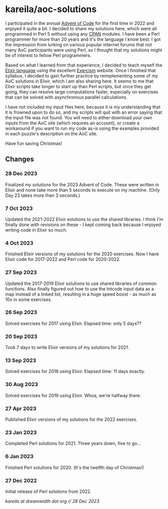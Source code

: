 # kareila/aoc-solutions

I participated in the annual [Advent of Code](https://adventofcode.com/2022/about)
for the first time in 2022 and enjoyed it quite a bit. I decided to share
my solutions here, which were all programmed in Perl 5 without using any
[CPAN](https://www.cpan.org/) modules. I have been a Perl programmer
for more than 20 years and it's the language I know best. I got the
impression from lurking on various popular internet forums that not
many AoC participants were using Perl, so I thought that my solutions
might be of interest to fellow Perl programmers.

Based on what I learned from that experience, I decided to teach myself the
[Elixir language](https://elixir-lang.org/docs.html) using the excellent
[Exercism](https://exercism.org/tracks/elixir/about) website. Once I
finished that syllabus, I decided to gain further practice by reimplementing
some of my AoC solutions in Elixir, which I am also sharing here. It seems
to me that Elixir scripts take longer to start up than Perl scripts, but
once they get going, they can resolve large computations faster, especially
on exercises that can be solved with asynchronous parallel calculations.

I have not included my input files here, because it is my understanding that
it is frowned upon to do so, and my scripts will quit with an error saying
that the input file was not found. You will need to either download your own
inputs from the AoC site (which requires an account), or create a workaround
if you want to run my code as-is using the examples provided in each puzzle's
description on the AoC site.

Have fun saving Christmas!


Changes
-------

### 28 Dec 2023

Finalized my solutions for the 2023 Advent of Code. These were written
in Elixir and none take more than 5 seconds to execute on my machine.
(Only Day 23 takes more than 3 seconds.)


### 7 Oct 2023

Updated the 2021-2022 Elixir solutions to use the shared libraries.
I think I'm finally done with revisions on these - I kept coming back
because I enjoyed writing code in Elixir so much.


### 4 Oct 2023

Finished Elixir versions of my solutions for the 2020 exercises.
Now I have Elixir code for 2017-2022 and Perl code for 2020-2022.


### 27 Sep 2023

Updated the 2017-2019 Elixir solutions to use shared libraries of
common functions. Also finally figured out how to use the Intcode
input data as a map instead of a linked list, resulting in a huge
speed boost - as much as 10x in some exercises.


### 26 Sep 2023

Solved exercises for 2017 using Elixir. Elapsed time: only 5 days??


### 20 Sep 2023

Took 7 days to write Elixir versions of my solutions for 2021.


### 13 Sep 2023

Solved exercises for 2018 using Elixir. Elapsed time: 11 days exactly.


### 30 Aug 2023

Solved exercises for 2019 using Elixir. Whoa, we're halfway there.


### 27 Apr 2023

Published Elixir versions of my solutions for the 2022 exercises.


### 23 Jan 2023

Completed Perl solutions for 2021. Three years down, five to go...


### 6 Jan 2023

Finished Perl solutions for 2020. (It's the twelfth day of Christmas!)


### 27 Dec 2022

Initial release of Perl solutions from 2022.


_kareila at dreamwidth dot org // 28 Dec 2023_
